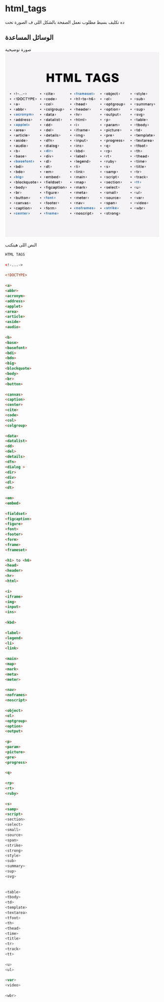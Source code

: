 # html_tags
ده تكليف بسيط مطلوب نعمل الصفحة بالشكل اللى ف الصورة تحت

## الوسائل المساعدة
صورة توضيحية
![صورة توضيحية](html_tags.jpg "صورة توضيحية")

النص اللى هيتكتب
``` HTML
HTML TAGS

<!-...->

<!DOCTYPE>

<a>
<abbr>
<acronym>
<address>
<applet>
<area>
<article>
<aside>
<audio>

<b>
<base>
<basefont>
<bdi>
<bdo>
<big>
<blockquote>
<body>
<br>
<button>

<canvas>
<caption>
<center>
<cite>
<code>
<col>
<colgroup>

<data>
<datalist>
<dd>
<del>
<details>
<dfn>
<dialog >
<dir>
<div>
<dl>
<dt>

<em>
<embed>

<fieldset>
<figcaption>
<figure>
<font>
<footer>
<form>
<frame>
<frameset>

<h1> to <h6>
<head>
<header>
<hr>
<html>

<i>
<iframe>
<img>
<input>
<ins>

<kbd>

<label>
<legend>
<li>
<link>

<main>
<map>
<mark>
<meta>
<meter>

<nav>
<noframes>
<noscript>

<object>
<ol>
<optgroup>
<option>
<output>

<p>
<param>
<picture>
<pre>
<progress>

<q>

<rp>
<rt>
<ruby>

<s>
<samp>
<script>
<section>
<select>
<small>
<source>
<span>
<strike>
<strong>
<style>
<sub>
<summary>
<sup>
<svg>


<table>
<tbody>
<td>
<template>
<textarea>
<tfoot>
<th>
<thead>
<time>
<title>
<tr>
<track>
<tt>

<u>
<ul>

<var>
<video>

<wbr>
```
